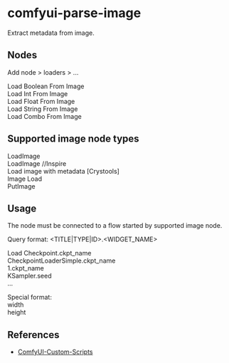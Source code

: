 # comfyui-parse-image

Extract metadata from image.  

## Nodes  
Add node > loaders > ...  

Load Boolean From Image  
Load Int From Image  
Load Float From Image  
Load String From Image  
Load Combo From Image  

## Supported image node types  
LoadImage  
LoadImage //Inspire  
Load image with metadata \[Crystools\]  
Image Load  
PutImage  

## Usage  
The node must be connected to a flow started by supported image node.  

Query format:  \<TITLE|TYPE|ID\>.\<WIDGET_NAME\>  

Load Checkpoint.ckpt_name  
CheckpointLoaderSimple.ckpt_name  
1.ckpt_name  
KSampler.seed  
...  

Special format:  
width  
height  

## References

- [ComfyUI-Custom-Scripts](https://github.com/pythongosssss/ComfyUI-Custom-Scripts)